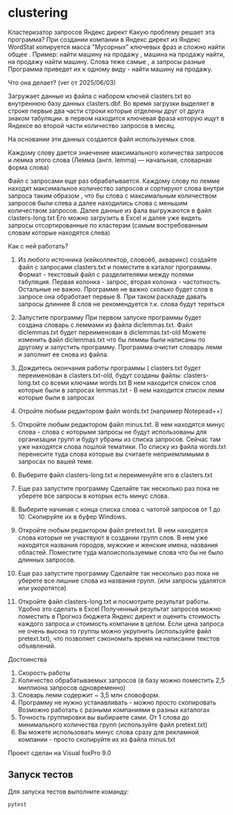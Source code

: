 # clustering
Кластеризатор запросов  Яндекс директ
Какую проблему решает  эта программа?
При создании компании в Яндекс директ из Яндекс WordStat копируется масса "Мусорных" ключевых фраз и сложно найти общее .  Пример: найти машину на продажу , машина на продажу найти, на продажу найти машину. Слова теже самые , а запросы разные
Программа приведет их к одному виду - найти машину на продажу.  

Что она делает? (ver от 2025/06/03)

Загружает данные из файла с набором ключей clasters.txt во внутреннюю базу данных clasters.dbf. Во время загрузки выделяет в строке первые два части строки которые отделены друг от друга знаком табуляции.
в первом находится ключевая фраза которую ищут в Яндексе во второй части количество запросов в месяц.

На основании эти данных создается файл используемых слов. 

Каждому слову дается знаечение максимального количества запросов и лемма этого слова (Ле́мма (англ. lemma) — начальная, словарная форма слова) 

Файл с запросами еще раз обрабатывается. Каждому слову по лемме находят максимальное количество запросов и сортируют слова внутри запроса таким образом , что бы слова с максимальным количеством запросов были слева а далее находились слова с меньшим количеством запросов.
Далее данные из фала выгружаются в файл clasters-long.txt Его можно загрузить в Excel и далее уже видеть запросы отсортированные по кластерам (самым востребованным словам которые находятся слева)

Как с ней работать?
1) Из любого источника (кейколлектор, словоёб, акварикс) создайте файл с запросами clasters.txt и поместите в каталог программы. Формат - текстовый файл 
   с разделителями между полями табуляция. Первая колонка - запрос, вторая колонка - частотность. Остальные не важно.
   Программе не важно сколько будет слов в запросе она обработает первые 8. При таком раскладе давать запросы длиннее 8 слов 
   не рекомендуется т.к. слова будут теряться
2) Запустите программу
    При первом запуске программы будет создана словарь с леммами из файла diclemmas.txt. Файл diclemmas.txt будет переименован в diclemmas.txt-old
    Можете изменить файл diclemmas.txt  что бы леммы были написаны по другому и запустить программу. Программа очистит словарь лемм и заполнит 
    ее снова из файла.

3) Дождитесь окончания работы программы (
   clasters.txt будет переименован в clasters.txt-old, 
   будут созданы файлы: 
     clasters-long.txt со всеми ключами 
     words.txt В нем находится список слов которые были в запросах
     lemmas.txt - В нем находится список лемм которые были в запросах

5) Отройте любым редактором файл words.txt (например Notepead++)
   
6) Откройте любым редактором файл minus.txt. В нем находятся минус слова - слова с которыми запросы не будут использованы для организации групп и будут 
   убраны из списка запросов. Сейчас там уже находятся слова пошлой тематики. По списку из файла words.txt перенесите туда слова которые вы считаете неприемлимыми 
   в запросах по вашей теме.
   
7) Выберите файл clasters-long.txt и переименуйте его в clasters.txt
   
8) Еще раз запустите программу
   Сделайте так несколько раз пока не уберете все запросы в которых есть минус слова. 
   
9) Выберите начиная с конца списка слова с чатотой запросов от 1 до 10. Скопируйте их в буфер Windows.
    
10) Откройте любым редактором файл pretext.txt. В нем находятся слова которые не участвуют в создании групп слов. В нем уже находятся названия городов,
   мужские и женские имена, названия областей. Поместите туда малоиспользуемые слова что бы не было длинных запросов.

11) Еще раз запустите программу
   Сделайте так несколько раз пока не уберете все лишние слова из названия групп. (или запросы удалятся или укоротятся)

12) Откройте файл clasters-long.txt и посмотрите результат работы. Удобно это сделать в Excel  Полученный результат запросов можно поместить в 
   Прогноз бюджета Яндекс директ и оценить стоимость каждого запроса и стоимость компании в целом. Если цена запроса не очень высока то группы можно 
   укрупнить (используйте файл pretext.txt), что позволяет сэкономить время на написании текстов объявлений.

Достоинства
1) Скорость работы 
2) Количество обрабатываемых запросов (в базу можно поместить 2,5 миллиона запросов одновременно)
3) Словарь лемм содержит ~ 3,5 млн словоформ. 
4) Программу не нужно устанавливать - можно просто скопировать Возможно работать с разными компаниями в разных каталогах
5) Точность группировки вы выбираете сами. От 1 слова до минимального количества групп (используйте файл pretext.txt)
6) Вы можете использовать минус слова сразу для рекламной компании - просто скопируйте их из файла minus.txt

Проект сделан на Visual foxPro 9.0


## Запуск тестов

Для запуска тестов выполните команду:

```
pytest
```
